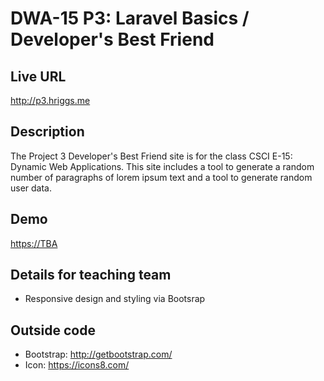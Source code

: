 # DWA-15 P3: Laravel Basics / Developer's Best Friend

## Live URL
<http://p3.hriggs.me>

## Description
The Project 3 Developer's Best Friend site is for the class CSCI E-15: Dynamic Web Applications. 
This site includes a tool to generate a random number of paragraphs of lorem ipsum text and a 
tool to generate random user data. 

## Demo
<https://TBA>

## Details for teaching team
* Responsive design and styling via Bootsrap

## Outside code
* Bootstrap: <http://getbootstrap.com/>
* Icon: <https://icons8.com/>
